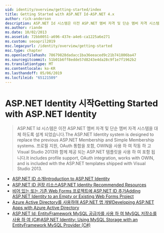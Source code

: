 ```yaml
---
uid: identity/overview/getting-started/index
title: Getting Started with ASP.NET Id-ASP.NET 4.x
author: rick-anderson
description: ASP.NET Id 시스템은 이전 ASP.NET 멤버 자격 및 단순 멤버 자격 시스템을 대체 하도록 설계 되었습니다. OAuth 하기 프로필 지원을 포함 하는 중...
ms.author: riande
ms.date: 10/02/2013
ms.assetid: 72bb0051-a696-437e-a4e6-ca1225a6e271
ms.custom: seoapril2019
msc.legacyurl: /identity/overview/getting-started
msc.type: chapter
ms.openlocfilehash: 78679828dadacc1ba36eeaced9c21b741806ba47
ms.sourcegitcommit: 51b01b6ff8edde57d8243e4da28c9f1e7f1962b2
ms.translationtype: MT
ms.contentlocale: ko-KR
ms.lasthandoff: 05/06/2019
ms.locfileid: "65121509"
---
```

# <a name="getting-started-with-aspnet-identity"></a><span data-ttu-id="6a6e4-104">ASP.NET Identity 시작</span><span class="sxs-lookup"><span data-stu-id="6a6e4-104">Getting Started with ASP.NET Identity</span></span>

> <span data-ttu-id="6a6e4-105">ASP.NET Id 시스템은 이전 ASP.NET 멤버 자격 및 단순 멤버 자격 시스템을 대체 하도록 설계 되었습니다.</span><span class="sxs-lookup"><span data-stu-id="6a6e4-105">The ASP.NET Identity system is designed to replace the previous ASP.NET Membership and Simple Membership systems.</span></span> <span data-ttu-id="6a6e4-106">프로필 지원, OAuth 통합을 포함, OWIN을 사용 하 여 작동 하 고 Visual Studio 2013와 함께 제공 되는 ASP.NET 템플릿을 사용 하 여 포함 됩니다.</span><span class="sxs-lookup"><span data-stu-id="6a6e4-106">It includes profile support, OAuth integration, works with OWIN, and is included with the ASP.NET templates shipped with Visual Studio 2013.</span></span>

- [<span data-ttu-id="6a6e4-107">ASP.NET ID 소개</span><span class="sxs-lookup"><span data-stu-id="6a6e4-107">Introduction to ASP.NET Identity</span></span>](introduction-to-aspnet-identity.md)
- [<span data-ttu-id="6a6e4-108">ASP.NET ID 권장 리소스</span><span class="sxs-lookup"><span data-stu-id="6a6e4-108">ASP.NET Identity Recommended Resources</span></span>](aspnet-identity-recommended-resources.md)
- [<span data-ttu-id="6a6e4-109">비어 있는 또는 기존 Web Forms 프로젝트에 ASP.NET ID 추가</span><span class="sxs-lookup"><span data-stu-id="6a6e4-109">Adding ASP.NET Identity to an Empty or Existing Web Forms Project</span></span>](adding-aspnet-identity-to-an-empty-or-existing-web-forms-project.md)
- [<span data-ttu-id="6a6e4-110">Azure Active Directory를 사용하여 ASP.NET 앱 개발</span><span class="sxs-lookup"><span data-stu-id="6a6e4-110">Developing ASP.NET Apps with Azure Active Directory</span></span>](developing-aspnet-apps-with-windows-azure-active-directory.md)
- [<span data-ttu-id="6a6e4-111">ASP.NET Id: EntityFramework MySQL 공급자를 사용 하 여 MySQL 저장소를 사용 하 여 (C#)</span><span class="sxs-lookup"><span data-stu-id="6a6e4-111">ASP.NET Identity: Using MySQL Storage with an EntityFramework MySQL Provider (C#)</span></span>](aspnet-identity-using-mysql-storage-with-an-entityframework-mysql-provider.md)
